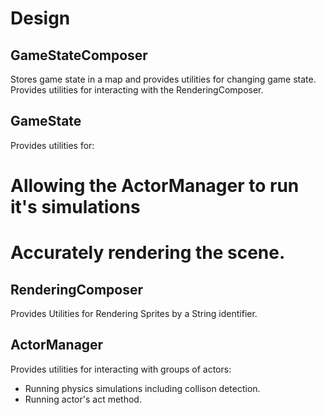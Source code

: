 Design
===

GameStateComposer
---

Stores game state in a map and provides utilities for changing game state.
Provides utilities for interacting with the RenderingComposer.

GameState
---

Provides utilities for:
 # Allowing the ActorManager to run it's simulations
 # Accurately rendering the scene.

RenderingComposer
---

Provides Utilities for Rendering Sprites by a String identifier.


ActorManager
---

Provides utilities for interacting with groups of actors:
 - Running physics simulations including collison detection.
 - Running actor's act method.
